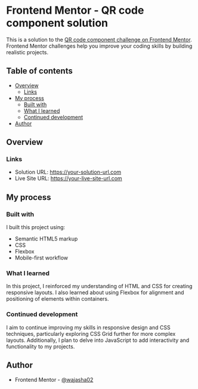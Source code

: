 # Frontend Mentor - QR code component solution

This is a solution to the [QR code component challenge on Frontend Mentor](https://www.frontendmentor.io/challenges/qr-code-component-iux_sIO_H). Frontend Mentor challenges help you improve your coding skills by building realistic projects.

## Table of contents

- [Overview](#overview)
  - [Links](#links)
- [My process](#my-process)
  - [Built with](#built-with)
  - [What I learned](#what-i-learned)
  - [Continued development](#continued-development)
- [Author](#author)



## Overview

### Links

- Solution URL: https://your-solution-url.com
- Live Site URL: https://your-live-site-url.com

## My process

### Built with

I built this project using:

- Semantic HTML5 markup
- CSS
- Flexbox
- Mobile-first workflow

### What I learned

In this project, I reinforced my understanding of HTML and CSS for creating responsive layouts. I also learned about using Flexbox for alignment and positioning of elements within containers.

### Continued development

I aim to continue improving my skills in responsive design and CSS techniques, particularly exploring CSS Grid further for more complex layouts. Additionally, I plan to delve into JavaScript to add interactivity and functionality to my projects.


## Author

- Frontend Mentor - [@wajasha02](https://www.frontendmentor.io/profile/wajasha02)

